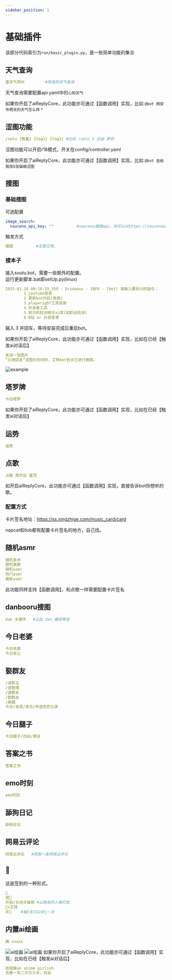 ```yaml
---
sidebar_position: 1
---
```

# 基础插件
该部分代码索引为`run/basic_plugin.py`，是一些简单功能的集合
## 天气查询
```yaml
查天气郑州         #简易的天气查询
```
天气查询需要配置api.yaml中的`心知天气`

如果你开启了aiReplyCore，此功能亦可通过【函数调用】实现，比如
`@bot 西安市明天的天气怎么样？`
## 涩图功能
```yaml
/setu {数量} {tag1} {tag2} #比如 /setu 3 白丝 萝莉
```
涩图功能可以开启r18模式，开关在config/controller.yaml

如果你开启了aiReplyCore，此功能亦可通过【函数调用】实现，比如
`@bot 去给我找5张猫娘涩图`
## 搜图
### 基础搜图
可选配置
```yaml
image_search:
  sauceno_api_key: ""          #sauceno搜图api，你可以从https://saucenao.com/user.php注册并获取
```
触发方式
```yaml
搜图          #无需艾特。
```
### 搜本子
接入soutu.bot，需要一些额外的配置。     
运行更新脚本.bat即setUp.py(linux)
```yaml
2025-01-16 09:16:19,359 - Eridanus - INFO - [bot] 请输入要执行的指令：
        1 youtube登录
        2 更新bot代码(常用)
        3 playwright工具安装
        4 开发者工具
        5 若只的检测相关ai库(如奶龙检测)
        6 B站 or 抖音登录
```
输入 3 并回车，等待安装完成后重启bot。  


如果你开启了aiReplyCore，此功能亦可通过【函数调用】实现，比如在已经【触发ai对话后】
```yaml
发送一张图片
“引用回复”该图片的同时，艾特bot告诉它进行搜索。
```
![example](./img/img.png)
## 塔罗牌
```yaml
今日塔罗
```
如果你开启了aiReplyCore，此功能亦可通过【函数调用】实现，比如在已经【触发ai对话后】
## 运势
```yaml
运势
```
## 点歌
```yaml
点歌 周杰伦 屋顶
```
如开启aiReplyCore，此功能亦可通过【函数调用】实现，直接告诉bot你想听的歌。
### 配置方式
卡片签名地址：https://ss.xingzhige.com/music_card/card

napcat和llob都有配置卡片签名的地方，自己找。
## 随机asmr
```yaml
随机奥术
随机奥数
随机asmr
热门asmr
最新asmr
```
此功能同样支持【函数调用】，和点歌一样需要配置卡片签名
## danbooru搜图
```yaml
dan 关键字   #比如 dan 藤田琴音
```
## 今日老婆
```yaml
今日老婆
今日老公
```
## 娶群友
```yaml
/透群主
/透管理
/透群友
/娶群友
/离婚
今日/本周/本月/年度色色记录
```
## 今日腿子
```yaml
今日腿子/白丝/黑丝
```
## 答案之书
```yaml
答案之书
```
## emo时刻
```yaml
emo时刻
```
## 舔狗日记
```yaml
舔狗日记
```
## 网易云评论
```yaml
网易云评论   #获取一条网易云评论
```
## 🦌
这是签到的一种形式。
```yaml
🦌
戒🦌
开启/关闭贞操锁 #以免有的人被打扰
🦌+艾特    
补🦌    #每3天可以补🦌一次
```
## 内置ai绘画
```yaml
画 xxxxx
```
![ai绘画](./img/cdf1a5c2a38712a1baefbaef79aa112f.jpg)
![ai绘画](./img/4e70411e94409b3004ff7ba71a37d313_720.png)
如果你开启了aiReplyCore，此功能亦可通过【函数调用】实现，比如在已经【触发ai对话后】
```yaml
给我画an anime girlish
去画一张二次元少女，白丝
```

